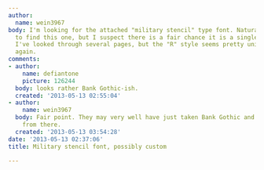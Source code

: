 ```yaml
---
author:
  name: wein3967
body: I'm looking for the attached "military stencil" type font. Naturally, I'd love
  to find this one, but I suspect there is a fair chance it is a single custom job.
  I've looked through several pages, but the "R" style seems pretty unique. Thanks
  again.
comments:
- author:
    name: defiantone
    picture: 126244
  body: looks rather Bank Gothic-ish.
  created: '2013-05-13 02:55:04'
- author:
    name: wein3967
  body: Fair point. They may very well have just taken Bank Gothic and modified it
    from there.
  created: '2013-05-13 03:54:28'
date: '2013-05-13 02:37:06'
title: Military stencil font, possibly custom

---
```

